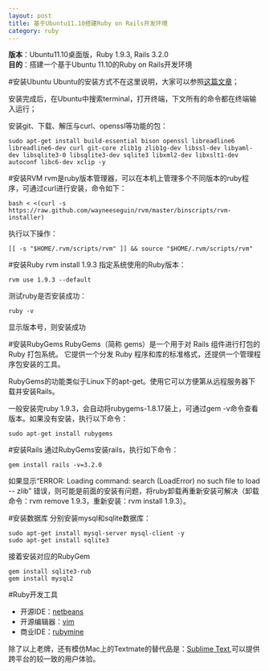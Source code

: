```yaml
---                                                                                                                                                          
layout: post
title: 基于Ubuntu11.10搭建Ruby on Rails开发环境
category: ruby
---
```


__版本__：Ubuntu11.10桌面版，Ruby 1.9.3, Rails 3.2.0  
__目的__：搭建一个基于Ubuntu 11.10的Ruby on Rails开发环境

#安装Ubuntu
Ubuntu的安装方式不在这里说明，大家可以参照[这篇文章](http://hi.baidu.com/%BD%FC%CE%C0%BE%D1%BB%F7/blog/item/74bf402991738b86033bf69f.html)；  

安装完成后，在Ubuntu中搜索terminal，打开终端，下文所有的命令都在终端输入运行；

安装git、下载、解压与curl、openssl等功能的包：    

    sudo apt-get install build-essential bison openssl libreadline6 libreadline6-dev curl git-core zlib1g zlib1g-dev libssl-dev libyaml-dev libsqlite3-0 libsqlite3-dev sqlite3 libxml2-dev libxslt1-dev autoconf libc6-dev xclip -y
    
    
#安装RVM
rvm是ruby版本管理器，可以在本机上管理多个不同版本的ruby程序，可通过curl进行安装，命令如下：  

    bash < <(curl -s https://raw.github.com/wayneeseguin/rvm/master/binscripts/rvm-installer)    
执行以下操作：    

    [[ -s "$HOME/.rvm/scripts/rvm" ]] && source "$HOME/.rvm/scripts/rvm"

#安装Ruby
    rvm install 1.9.3 
指定系统使用的Ruby版本：  

    rvm use 1.9.3 --default  
测试ruby是否安装成功：   

    ruby -v  
显示版本号，则安装成功

#安装RubyGems
RubyGems（简称 gems）是一个用于对 Rails 组件进行打包的 Ruby 打包系统。 它提供一个分发 Ruby 程序和库的标准格式，还提供一个管理程序包安装的工具。  

RubyGems的功能类似于Linux下的apt-get。使用它可以方便第从远程服务器下载并安装Rails。  

一般安装完ruby 1.9.3，会自动将rubygems-1.8.17装上，可通过gem -v命令查看版本。如果没有安装，执行以下命令：  

    sudo apt-get install rubygems  

#安装Rails
通过RubyGems安装rails，执行如下命令：  

    gem install rails -v=3.2.0  
如果显示“ERROR:  Loading command: search (LoadError) no such file to load -- zlib” 错误，则可能是前面的安装有问题，将ruby卸载再重新安装可解决（卸载命令：rvm remove 1.9.3，重新安装：rvm install 1.9.3）。  

#安装数据库
分别安装mysql和sqlite数据库：

    sudo apt-get install mysql-server mysql-client -y
    sudo apt-get install sqlite3

接着安装对应的RubyGem

    gem install sqlite3-rub
    gem install mysql2

#Ruby开发工具

+ 开源IDE：[netbeans](http://netbeans.org/)  
+ 开源编辑器：[vim](http://www.vim.org/)
+ 商业IDE：[rubymine](http://www.jetbrains.com/ruby/)  

除了以上老牌，还有模仿Mac上的Textmate的替代品是：[Sublime Text](http://www.sublimetext.com),可以提供跨平台的较一致的用户体验。












